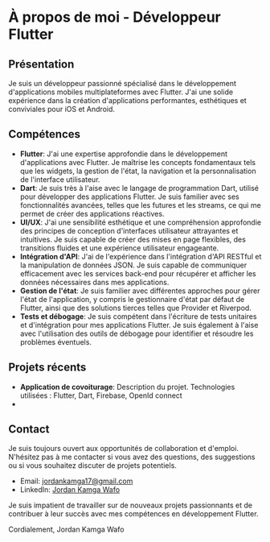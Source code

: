 # À propos de moi - Développeur Flutter

## Présentation
Je suis un développeur passionné spécialisé dans le développement d'applications mobiles multiplateformes avec Flutter. J'ai une solide expérience dans la création d'applications performantes, esthétiques et conviviales pour iOS et Android.

## Compétences

- **Flutter**: J'ai une expertise approfondie dans le développement d'applications avec Flutter. Je maîtrise les concepts fondamentaux tels que les widgets, la gestion de l'état, la navigation et la personnalisation de l'interface utilisateur.
- **Dart**: Je suis très à l'aise avec le langage de programmation Dart, utilisé pour développer des applications Flutter. Je suis familier avec ses fonctionnalités avancées, telles que les futures et les streams, ce qui me permet de créer des applications réactives.
- **UI/UX**: J'ai une sensibilité esthétique et une compréhension approfondie des principes de conception d'interfaces utilisateur attrayantes et intuitives. Je suis capable de créer des mises en page flexibles, des transitions fluides et une expérience utilisateur engageante.
- **Intégration d'API**: J'ai de l'expérience dans l'intégration d'API RESTful et la manipulation de données JSON. Je suis capable de communiquer efficacement avec les services back-end pour récupérer et afficher les données nécessaires dans mes applications.
- **Gestion de l'état**: Je suis familier avec différentes approches pour gérer l'état de l'application, y compris le gestionnaire d'état par défaut de Flutter, ainsi que des solutions tierces telles que Provider et Riverpod.
- **Tests et débogage**: Je suis compétent dans l'écriture de tests unitaires et d'intégration pour mes applications Flutter. Je suis également à l'aise avec l'utilisation des outils de débogage pour identifier et résoudre les problèmes éventuels.

## Projets récents

- **Application de covoiturage**: Description du projet. Technologies utilisées : Flutter, Dart, Firebase, OpenId connect
- 

## Contact

Je suis toujours ouvert aux opportunités de collaboration et d'emploi. N'hésitez pas à me contacter si vous avez des questions, des suggestions ou si vous souhaitez discuter de projets potentiels.

- Email: [jordankamga17@gmail.com](mailto:jordankamga17@gmail.com)
- LinkedIn: [Jordan Kamga Wafo](https://www.linkedin.com/in/jordan-kamga-wafo-524353206)

Je suis impatient de travailler sur de nouveaux projets passionnants et de contribuer à leur succès avec mes compétences en développement Flutter.

Cordialement,
Jordan Kamga Wafo
